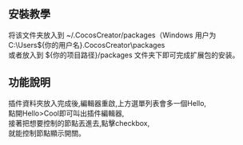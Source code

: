 ## 安裝教學

将该文件夹放入到 ~/.CocosCreator/packages（Windows 用户为 C:\Users\${你的用户名}\.CocosCreator\packages  
或者放入到 ${你的项目路径}/packages 文件夹下即可完成扩展包的安装。

## 功能說明
插件資料夾放入完成後,編輯器重啟,上方選單列表會多一個Hello,  
點開Hello>Cool即可叫出插件編輯器,  
接著把想要控制的節點丟進去,點擊checkbox,  
就能控制節點顯示開關。
